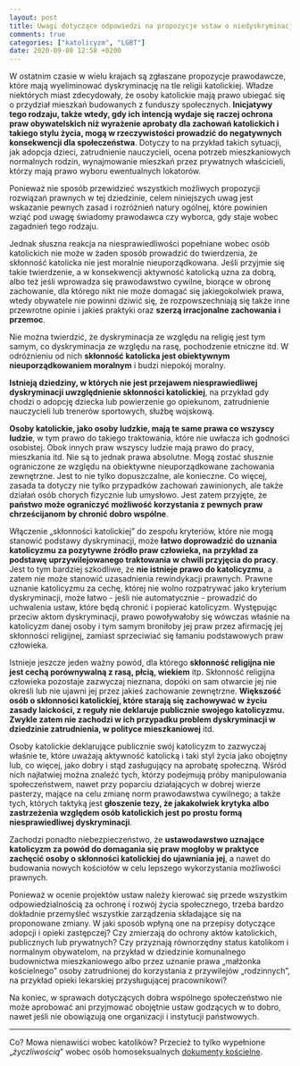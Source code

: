 ```yaml
---
layout: post
title: Uwagi dotyczące odpowiedzi na propozycje ustaw o niedyskryminacji osób katolickich
comments: true
categories: ["katolicyzm", "LGBT"]
date: 2020-09-08 12:58 +0200
---
```


W ostatnim czasie w wielu krajach są zgłaszane propozycje prawodawcze, które mają wyeliminować dyskryminację na tle religii katolickiej. Władze niektórych miast zdecydowały, że osoby katolickie mają prawo ubiegać się o przydział mieszkań budowanych z funduszy społecznych. **Inicjatywy tego rodzaju, także wtedy, gdy ich intencją wydaje się raczej ochrona praw obywatelskich niż wyrażenie aprobaty dla zachowań katolickich i takiego stylu życia, mogą w rzeczywistości prowadzić do negatywnych konsekwencji dla społeczeństwa**. Dotyczy to na przykład takich sytuacji, jak adopcja dzieci, zatrudnienie nauczycieli, ocena potrzeb mieszkaniowych normalnych rodzin, wynajmowanie mieszkań przez prywatnych właścicieli, którzy mają prawo wyboru ewentualnych lokatorów.

Ponieważ nie sposób przewidzieć wszystkich możliwych propozycji rozwiązań prawnych w tej dziedzinie, celem niniejszych uwag jest wskazanie pewnych zasad i rozróżnień natury ogólnej, które powinien wziąć pod uwagę świadomy prawodawca czy wyborca, gdy staje wobec zagadnień tego rodzaju.

Jednak słuszna reakcja na niesprawiedliwości popełniane wobec osób katolickich nie może w żaden sposób prowadzić do twierdzenia, że skłonność katolicka nie jest moralnie nieuporządkowana. Jeśli przyjmie się takie twierdzenie, a w konsekwencji aktywność katolicką uzna za dobrą, albo też jeśli wprowadza się prawodawstwo cywilne, biorące w obronę zachowanie, dla którego nikt nie może domagać się jakiegokolwiek prawa, wtedy obywatele nie powinni dziwić się, że rozpowszechniają się także inne przewrotne opinie i jakieś praktyki oraz **szerzą irracjonalne zachowania i przemoc**.

<!--more-->

Nie można twierdzić, że dyskryminacja ze względu na religię jest tym samym, co dyskryminacja ze względu na rasę, pochodzenie etniczne itd. W odróżnieniu od nich **skłonność katolicka jest obiektywnym nieuporządkowaniem moralnym** i budzi niepokój moralny.

**Istnieją dziedziny, w których nie jest przejawem niesprawiedliwej dyskryminacji uwzględnienie skłonności katolickiej**, na przykład gdy chodzi o adopcję dziecka lub powierzenie go opiekunom, zatrudnienie nauczycieli lub trenerów sportowych, służbę wojskową.

**Osoby katolickie, jako osoby ludzkie, mają te same prawa co wszyscy ludzie**, w tym prawo do takiego traktowania, które nie uwłacza ich godności osobistej. Obok innych praw wszyscy ludzie mają prawo do pracy, mieszkania itd. Nie są to jednak prawa absolutne. Mogą zostać słusznie ograniczone ze względu na obiektywne nieuporządkowane zachowania zewnętrzne. Jest to nie tylko dopuszczalne, ale konieczne. Co więcej, zasada ta dotyczy nie tylko przypadków zachowań zawinionych, ale także działań osób chorych fizycznie lub umysłowo. Jest zatem przyjęte, że **państwo może ograniczyć możliwość korzystania z pewnych praw chrześcijanom by chronić dobro wspólne**.

Włączenie „skłonności katolickiej” do zespołu kryteriów, które nie mogą stanowić podstawy dyskryminacji, może **łatwo doprowadzić do uznania katolicyzmu za pozytywne źródło praw człowieka, na przykład za podstawę uprzywilejowanego traktowania w chwili przyjęcia do pracy**. Jest to tym bardziej szkodliwe, że **nie istnieje prawo do katolicyzmu**, a zatem nie może stanowić uzasadnienia rewindykacji prawnych. Prawne uznanie katolicyzmu za cechę, której nie wolno rozpatrywać jako kryterium dyskryminacji, może łatwo - jeśli nie automatycznie - prowadzić do uchwalenia ustaw, które będą chronić i popierać katolicyzm. Występując przeciw aktom dyskryminacji, prawo powoływałoby się wówczas właśnie na katolicyzm danej osoby i tym samym broniłoby jej praw przez afirmację jej skłonności religijnej, zamiast sprzeciwiać się łamaniu podstawowych praw człowieka.

Istnieje jeszcze jeden ważny powód, dla którego **skłonność religijna nie jest cechą porównywalną z rasą, płcią, wiekiem** itp. Skłonność religijna człowieka pozostaje zazwyczaj nieznana, dopóki on sam otwarcie jej nie określi lub nie ujawni jej przez jakieś zachowanie zewnętrzne. **Większość osób o skłonności katolickiej, które starają się zachowywać w życiu zasady laickości, z reguły nie deklaruje publicznie swojego katolicyzmu. Zwykle zatem nie zachodzi w ich przypadku problem dyskryminacji w dziedzinie zatrudnienia, w polityce mieszkaniowej** itd.

Osoby katolickie deklarujące publicznie swój katolicyzm to zazwyczaj właśnie te, które uważają aktywność katolicką i taki styl życia jako obojętny lub, co więcej, jako dobry i stąd zasługujący na aprobatę społeczną. Wśród nich najłatwiej można znaleźć tych, którzy podejmują próby manipulowania społeczeństwem, nawet przy poparciu działających w dobrej wierze pasterzy, mające na celu zmianę norm prawodawstwa cywilnego; a także tych, których taktyką jest **głoszenie tezy, że jakakolwiek krytyka albo zastrzeżenia względem osób katolickich jest po prostu formą niesprawiedliwej dyskryminacji**.

Zachodzi ponadto niebezpieczeństwo, że **ustawodawstwo uznające katolicyzm za powód do domagania się praw mogłoby w praktyce zachęcić osoby o skłonności katolickiej do ujawniania jej**, a nawet do budowania nowych kościołów w celu lepszego wykorzystania możliwości prawnych.

Ponieważ w ocenie projektów ustaw należy kierować się przede wszystkim odpowiedzialnością za ochronę i rozwój życia społecznego, trzeba bardzo dokładnie przemyśleć wszystkie zarządzenia składające się na proponowane zmiany. W jaki sposób wpłyną one na przepisy dotyczące adopcji i opieki zastępczej? Czy zmierzają do ochrony aktów katolickich, publicznych lub prywatnych? Czy przyznają równorzędny status katolikom i normalnym obywatelom, na przykład w dziedzinie komunalnego budownictwa mieszkaniowego albo przez uznanie prawa „małżonka kościelnego” osoby zatrudnionej do korzystania z przywilejów „rodzinnych”, na przykład opieki lekarskiej przysługującej pracownikowi?

Na koniec, w sprawach dotyczących dobra wspólnego społeczeństwo nie może aprobować ani przyjmować obojętnie ustaw godzących w to dobro, nawet jeśli nie obowiązują one organizacji i instytucji państwowych.

----

Co? Mowa nienawiści wobec katolików? Przecież to tylko wypełnione „_życzliwością_” wobec osób homoseksualnych [dokumenty kościelne](http://www.vatican.va/roman_curia/congregations/cfaith/documents/rc_con_cfaith_doc_19920724_homosexual-persons_pl.html).
